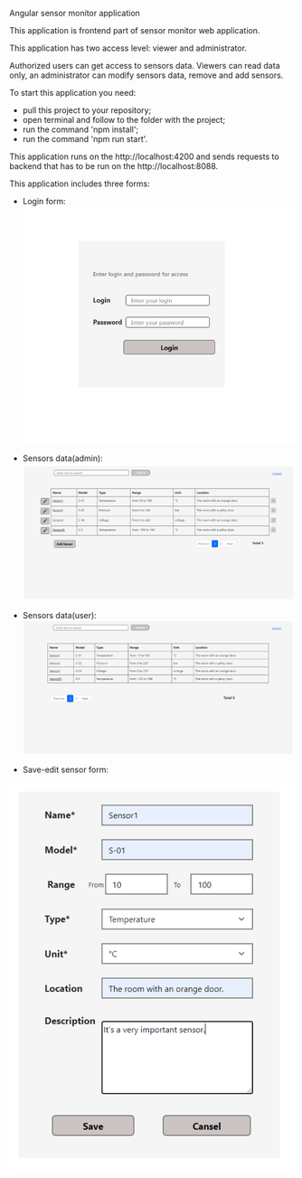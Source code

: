 Angular sensor monitor application

This application is frontend part of sensor monitor web application.

This application has two access level: viewer and administrator.

Authorized users can get access to sensors data. Viewers can read data only, an administrator can modify sensors data, remove and add sensors.

To start this application you need:
- pull this project to your repository;
- open terminal and follow to the folder with the project;
- run the command 'npm install';
- run the command 'npm run start'.

This application runs on the http://localhost:4200 and sends requests to backend that has to be run on the http://localhost:8088.

This application includes three forms:

- Login form:
![Login page](images/login-page.png)

- Sensors data(admin):
![Sensors data(admin)](images/sensors-page-admin.png)

- Sensors data(user):
![Sensors data(user)](images/sensors-page-user.png)

- Save-edit sensor form:

![Save-edit sensor form](images/save-edit-form.png)